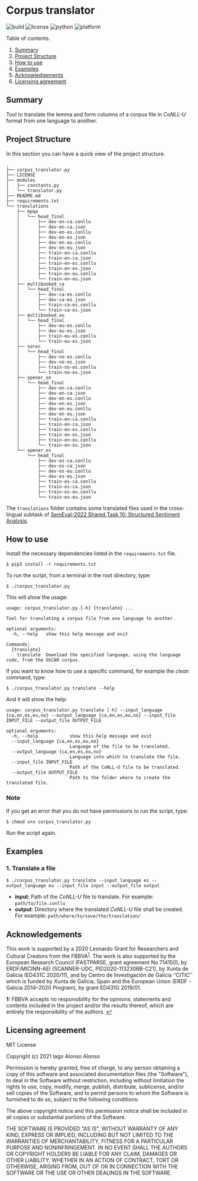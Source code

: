 # Corpus translator

![build](https://img.shields.io/badge/build-passing-brightgreen) ![license](https://img.shields.io/badge/license-MIT-brightgreen) ![python](https://img.shields.io/badge/python-3.8%2B-blue) ![platform](https://img.shields.io/badge/platform-linux--64%20%7C%20win--64-lightgrey)

Table of contents.

1. [Summary](#summary)
2. [Project Structure](#project-structure)
3. [How to use](#how-to-use)
4. [Examples](#examples)
5. [Acknowledgements](#acknowledgements)
6. [Licensing agreement](#licensing-agreement)

## Summary

Tool to translate the lemma and form columns of a corpus file in *CoNLL-U* format from one language to another.

## Project Structure

In this section you can have a quick view of the project structure.

```
.
├── corpus_translator.py
├── LICENSE
├── modules
│   ├── constants.py
│   └── translator.py
├── README.md
├── requirements.txt
└── translations
    ├── mpqa
    │   └── head_final
    │       ├── dev-en-ca.conllu
    │       ├── dev-en-ca.json
    │       ├── dev-en-es.conllu
    │       ├── dev-en-es.json
    │       ├── dev-en-eu.conllu
    │       ├── dev-en-eu.json
    │       ├── train-en-ca.conllu
    │       ├── train-en-ca.json
    │       ├── train-en-es.conllu
    │       ├── train-en-es.json
    │       ├── train-en-eu.conllu
    │       └── train-en-eu.json
    ├── multibooked_ca
    │   └── head_final
    │       ├── dev-ca-es.conllu
    │       ├── dev-ca-es.json
    │       ├── train-ca-es.conllu
    │       └── train-ca-es.json
    ├── multibooked_eu
    │   └── head_final
    │       ├── dev-eu-es.conllu
    │       ├── dev-eu-es.json
    │       ├── train-eu-es.conllu
    │       └── train-eu-es.json
    ├── norec
    │   └── head_final
    │       ├── dev-no-es.conllu
    │       ├── dev-no-es.json
    │       ├── train-no-es.conllu
    │       └── train-no-es.json
    ├── opener_en
    │   └── head_final
    │       ├── dev-en-ca.conllu
    │       ├── dev-en-ca.json
    │       ├── dev-en-es.conllu
    │       ├── dev-en-es.json
    │       ├── dev-en-eu.conllu
    │       ├── dev-en-eu.json
    │       ├── train-en-ca.conllu
    │       ├── train-en-ca.json
    │       ├── train-en-es.conllu
    │       ├── train-en-es.json
    │       ├── train-en-eu.conllu
    │       └── train-en-eu.json
    └── opener_es
        └── head_final
            ├── dev-es-ca.conllu
            ├── dev-es-ca.json
            ├── dev-es-eu.conllu
            ├── dev-es-eu.json
            ├── train-es-ca.conllu
            ├── train-es-ca.json
            ├── train-es-eu.conllu
            └── train-es-eu.json
```

The `translations` folder contains some translated files used in the cross-lingual subtask
of [SemEval-2022 Shared Task 10: Structured Sentiment Analysis][1].

[1]: https://github.com/jerbarnes/semeval22_structured_sentiment

## How to use

Install the necessary dependencies listed in the `requirements.txt` file.

`$ pip3 install -r requirements.txt`

To run the script, from a terminal in the root directory, type:

`$ ./corpus_translator.py`

This will show the usage:

```
usage: corpus_translator.py [-h] {translate} ...

Tool for translating a corpus file from one language to another.

optional arguments:
  -h, --help   show this help message and exit

Commands:
  {translate}
    translate  Download the specified language, using the language code, from the OSCAR corpus.
```

If you want to know how to use a specific command, for example the *clean* command, type:

`$ ./corpus_translator.py translate --help`

And it will show the help:

```
usage: corpus_translator.py translate [-h] --input_language {ca,en,es,eu,no} --output_language {ca,en,es,eu,no} --input_file INPUT_FILE --output_file OUTPUT_FILE

optional arguments:
  -h, --help            show this help message and exit
  --input_language {ca,en,es,eu,no}
                        Language of the file to be translated.
  --output_language {ca,en,es,eu,no}
                        Language into which to translate the file.
  --input_file INPUT_FILE
                        Path of the CoNLL-U file to be translated.
  --output_file OUTPUT_FILE
                        Path to the folder where to create the translated file.
```

### Note

If you get an error that you do not have permissions to run the script, type:

`$ chmod u+x corpus_translator.py`

Run the script again.

## Examples

### 1. Translate a file

`$ ./corpus_translator.py translate --input_language es --output_language eu --input_file input --output_file output`

- **input**: Path of the *CoNLL-U* file to translate. For example: `path/to/file.conllu`
- **output**: Directory where the translated *CoNLL-U* file shall be created. For example: `path/where/to/save/the/translation/`

## Acknowledgements

This work is supported by a 2020 Leonardo Grant for Researchers and Cultural Creators from the
FBBVA<sup id="fbbva-sup">[1](#FBBVA-anc)</sup>. The work is also supported by the European Research Council (FASTPARSE, grant agreement No
714150), by ERDF/MICINN-AEI (SCANNER-UDC, PID2020-113230RB-C21), by Xunta de Galicia (ED431C 2020/11), and by Centro de Investigación de
Galicia ‘‘CITIC’’ which is funded by Xunta de Galicia, Spain and the European Union (ERDF - Galicia 2014–2020 Program), by grant ED431G
2019/01.

<b id="FBBVA-anc">1:</b> FBBVA accepts no responsibility for the opinions, statements and contents included in the project and/or the
results thereof, which are entirely the responsibility of the authors. [↩](#fbbva-sup)

## Licensing agreement

MIT License

Copyright (c) 2021 Iago Alonso Alonso

Permission is hereby granted, free of charge, to any person obtaining a copy of this software and associated documentation files (the
"Software"), to deal in the Software without restriction, including without limitation the rights to use, copy, modify, merge, publish,
distribute, sublicense, and/or sell copies of the Software, and to permit persons to whom the Software is furnished to do so, subject to the
following conditions:

The above copyright notice and this permission notice shall be included in all copies or substantial portions of the Software.

THE SOFTWARE IS PROVIDED "AS IS", WITHOUT WARRANTY OF ANY KIND, EXPRESS OR IMPLIED, INCLUDING BUT NOT LIMITED TO THE WARRANTIES OF
MERCHANTABILITY, FITNESS FOR A PARTICULAR PURPOSE AND NONINFRINGEMENT. IN NO EVENT SHALL THE AUTHORS OR COPYRIGHT HOLDERS BE LIABLE FOR ANY
CLAIM, DAMAGES OR OTHER LIABILITY, WHETHER IN AN ACTION OF CONTRACT, TORT OR OTHERWISE, ARISING FROM, OUT OF OR IN CONNECTION WITH THE
SOFTWARE OR THE USE OR OTHER DEALINGS IN THE SOFTWARE.